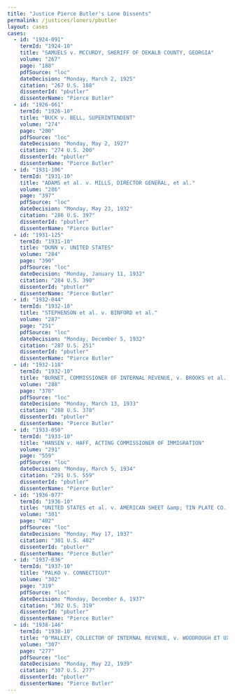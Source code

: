 ```yaml
---
title: "Justice Pierce Butler's Lone Dissents"
permalink: /justices/loners/pbutler
layout: cases
cases:
  - id: "1924-091"
    termId: "1924-10"
    title: "SAMUELS v. MCCURDY, SHERIFF OF DEKALB COUNTY, GEORGIA"
    volume: "267"
    page: "188"
    pdfSource: "loc"
    dateDecision: "Monday, March 2, 1925"
    citation: "267 U.S. 188"
    dissenterId: "pbutler"
    dissenterName: "Pierce Butler"
  - id: "1926-061"
    termId: "1926-10"
    title: "BUCK v. BELL, SUPERINTENDENT"
    volume: "274"
    page: "200"
    pdfSource: "loc"
    dateDecision: "Monday, May 2, 1927"
    citation: "274 U.S. 200"
    dissenterId: "pbutler"
    dissenterName: "Pierce Butler"
  - id: "1931-106"
    termId: "1931-10"
    title: "ADAMS et al. v. MILLS, DIRECTOR GENERAL, et al."
    volume: "286"
    page: "397"
    pdfSource: "loc"
    dateDecision: "Monday, May 23, 1932"
    citation: "286 U.S. 397"
    dissenterId: "pbutler"
    dissenterName: "Pierce Butler"
  - id: "1931-125"
    termId: "1931-10"
    title: "DUNN v. UNITED STATES"
    volume: "284"
    page: "390"
    pdfSource: "loc"
    dateDecision: "Monday, January 11, 1932"
    citation: "284 U.S. 390"
    dissenterId: "pbutler"
    dissenterName: "Pierce Butler"
  - id: "1932-044"
    termId: "1932-10"
    title: "STEPHENSON et al. v. BINFORD et al."
    volume: "287"
    page: "251"
    pdfSource: "loc"
    dateDecision: "Monday, December 5, 1932"
    citation: "287 U.S. 251"
    dissenterId: "pbutler"
    dissenterName: "Pierce Butler"
  - id: "1932-118"
    termId: "1932-10"
    title: "BURNET, COMMISSIONER OF INTERNAL REVENUE, v. BROOKS et al., EXECUTOR"
    volume: "288"
    page: "378"
    pdfSource: "loc"
    dateDecision: "Monday, March 13, 1933"
    citation: "288 U.S. 378"
    dissenterId: "pbutler"
    dissenterName: "Pierce Butler"
  - id: "1933-050"
    termId: "1933-10"
    title: "HANSEN v. HAFF, ACTING COMMISSIONER OF IMMIGRATION"
    volume: "291"
    page: "559"
    pdfSource: "loc"
    dateDecision: "Monday, March 5, 1934"
    citation: "291 U.S. 559"
    dissenterId: "pbutler"
    dissenterName: "Pierce Butler"
  - id: "1936-077"
    termId: "1936-10"
    title: "UNITED STATES et al. v. AMERICAN SHEET &amp; TIN PLATE CO. et al."
    volume: "301"
    page: "402"
    pdfSource: "loc"
    dateDecision: "Monday, May 17, 1937"
    citation: "301 U.S. 402"
    dissenterId: "pbutler"
    dissenterName: "Pierce Butler"
  - id: "1937-036"
    termId: "1937-10"
    title: "PALKO v. CONNECTICUT"
    volume: "302"
    page: "319"
    pdfSource: "loc"
    dateDecision: "Monday, December 6, 1937"
    citation: "302 U.S. 319"
    dissenterId: "pbutler"
    dissenterName: "Pierce Butler"
  - id: "1938-146"
    termId: "1938-10"
    title: "O'MALLEY, COLLECTOR OF INTERNAL REVENUE, v. WOODROUGH ET UX."
    volume: "307"
    page: "277"
    pdfSource: "loc"
    dateDecision: "Monday, May 22, 1939"
    citation: "307 U.S. 277"
    dissenterId: "pbutler"
    dissenterName: "Pierce Butler"
---
```

